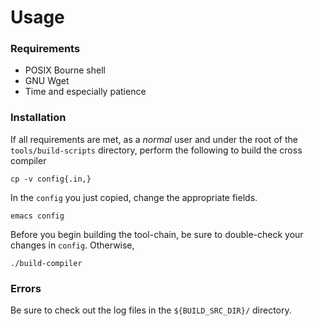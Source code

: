 Usage
=====

### Requirements
 - POSIX Bourne shell
 - GNU Wget
 - Time and especially patience

### Installation
  If all requirements are met, as a _normal_ user and under the root of the `tools/build-scripts` directory, perform the following to build the cross compiler

    cp -v config{.in,}

In the `config` you just copied, change the appropriate fields.

    emacs config

Before you begin building the tool-chain, be sure to double-check your changes in `config`. Otherwise,

    ./build-compiler

### Errors

   Be sure to check out the log files in the `${BUILD_SRC_DIR}/` directory.
